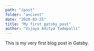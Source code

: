 ```yaml
---
path: "/post"
folder: "ancient"
date: "2020-03-25"
title: "My first gatsby post"
author: "Vijaya Aditya Tadepalli"
---
```


This is my very first blog post in Gatsby.